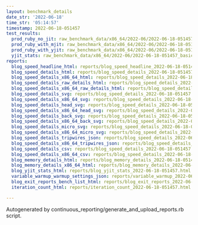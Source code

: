 ```yaml
---
layout: benchmark_details
date_str: '2022-06-18'
time_str: '05:14:57'
timestamp: 2022-06-18-051457
test_results:
  prod_ruby_no_jit: raw_benchmark_data/x86_64/2022-06/2022-06-18-051457_basic_benchmark_prod_ruby_no_jit.json
  prod_ruby_with_mjit: raw_benchmark_data/x86_64/2022-06/2022-06-18-051457_basic_benchmark_prod_ruby_with_mjit.json
  prod_ruby_with_yjit: raw_benchmark_data/x86_64/2022-06/2022-06-18-051457_basic_benchmark_prod_ruby_with_yjit.json
  yjit_stats: raw_benchmark_data/x86_64/2022-06/2022-06-18-051457_basic_benchmark_yjit_stats.json
reports:
  blog_speed_headline_html: reports/blog_speed_headline_2022-06-18-051457.html
  blog_speed_details_html: reports/blog_speed_details_2022-06-18-051457.html
  blog_speed_details_x86_64_html: reports/blog_speed_details_2022-06-18-051457.x86_64.html
  blog_speed_details_raw_details_html: reports/blog_speed_details_2022-06-18-051457.raw_details.html
  blog_speed_details_x86_64_raw_details_html: reports/blog_speed_details_2022-06-18-051457.x86_64.raw_details.html
  blog_speed_details_svg: reports/blog_speed_details_2022-06-18-051457.svg
  blog_speed_details_x86_64_svg: reports/blog_speed_details_2022-06-18-051457.x86_64.svg
  blog_speed_details_head_svg: reports/blog_speed_details_2022-06-18-051457.head.svg
  blog_speed_details_x86_64_head_svg: reports/blog_speed_details_2022-06-18-051457.x86_64.head.svg
  blog_speed_details_back_svg: reports/blog_speed_details_2022-06-18-051457.back.svg
  blog_speed_details_x86_64_back_svg: reports/blog_speed_details_2022-06-18-051457.x86_64.back.svg
  blog_speed_details_micro_svg: reports/blog_speed_details_2022-06-18-051457.micro.svg
  blog_speed_details_x86_64_micro_svg: reports/blog_speed_details_2022-06-18-051457.x86_64.micro.svg
  blog_speed_details_tripwires_json: reports/blog_speed_details_2022-06-18-051457.tripwires.json
  blog_speed_details_x86_64_tripwires_json: reports/blog_speed_details_2022-06-18-051457.x86_64.tripwires.json
  blog_speed_details_csv: reports/blog_speed_details_2022-06-18-051457.csv
  blog_speed_details_x86_64_csv: reports/blog_speed_details_2022-06-18-051457.x86_64.csv
  blog_memory_details_html: reports/blog_memory_details_2022-06-18-051457.html
  blog_memory_details_x86_64_html: reports/blog_memory_details_2022-06-18-051457.x86_64.html
  blog_yjit_stats_html: reports/blog_yjit_stats_2022-06-18-051457.html
  variable_warmup_warmup_settings_json: reports/variable_warmup_2022-06-18-051457.warmup_settings.json
  blog_exit_reports_bench_list_html: reports/blog_exit_reports_2022-06-18-051457.bench_list.html
  iteration_count_html: reports/iteration_count_2022-06-18-051457.html

---
```

Autogenerated by continuous_reporting/generate_and_upload_reports.rb script.
